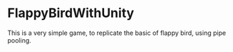 # FlappyBirdWithUnity

This is a very simple game, to replicate the basic of flappy bird, using pipe pooling.
